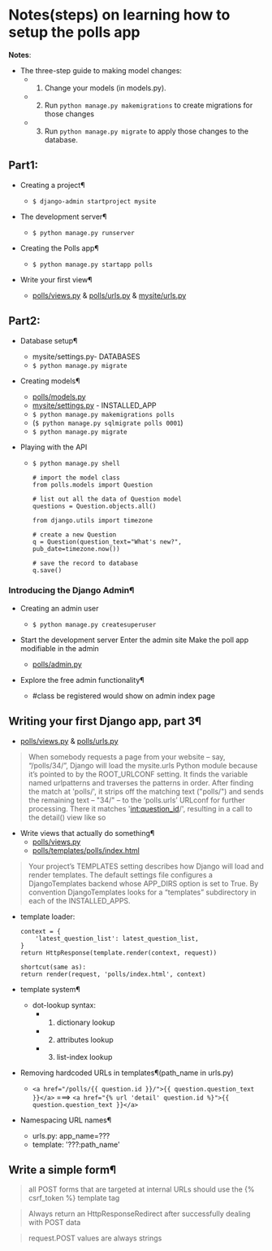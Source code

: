 # Notes(steps) on learning how to setup the polls app

**Notes**:
+ The three-step guide to making model changes:
    + 1. Change your models (in models.py).
    + 2. Run `python manage.py makemigrations` to create migrations for those changes
    + 3. Run `python manage.py migrate` to apply those changes to the database.


## Part1:
+ Creating a project¶
  	+ `$ django-admin startproject mysite`

+ The development server¶
	+ `$ python manage.py runserver`

+ Creating the Polls app¶
	+ `$ python manage.py startapp polls`

+ Write your first view¶
	+ [polls/views.py](https://github.com/xx94xuan/mysite/blob/master/polls/views.py) & [polls/urls.py](https://github.com/xx94xuan/mysite/blob/master/polls/urls.py) & [mysite/urls.py](https://github.com/xx94xuan/mysite/blob/master/mysite/urls.py)

## Part2:
+ Database setup¶
	+ mysite/settings.py- DATABASES
	+ `$ python manage.py migrate`

+ Creating models¶
	+ [polls/models.py](https://github.com/xx94xuan/mysite/blob/master/polls/models.py)
	+ [mysite/settings.py](https://github.com/xx94xuan/mysite/blob/master/mysite/settings.py)  - INSTALLED_APP
	+ `$ python manage.py makemigrations polls` 
    + (`$ python manage.py sqlmigrate polls 0001`)
	+ `$ python manage.py migrate`

+ Playing with the API
	+ `$ python manage.py shell`
		```
		# import the model class
		from polls.models import Question

		# list out all the data of Question model
		questions = Question.objects.all()

		from django.utils import timezone

		# create a new Question
		q = Question(question_text="What's new?", pub_date=timezone.now())

		# save the record to database
		q.save()
		```

### Introducing the Django Admin¶

+ Creating an admin user
    + `$ python manage.py createsuperuser`
+ Start the development server
Enter the admin site
Make the poll app modifiable in the admin
    + [polls/admin.py](https://github.com/xx94xuan/mysite/blob/master/polls/admin.py) 

+ Explore the free admin functionality¶
	+ #class be registered would show on admin index page

## Writing your first Django app, part 3¶
+ [polls/views.py](https://github.com/xx94xuan/mysite/blob/master/polls/views.py) & [polls/urls.py](https://github.com/xx94xuan/mysite/blob/master/polls/urls.py)

> When somebody requests a page from your website – say, “/polls/34/”, Django will load the mysite.urls Python module because it’s pointed to by the ROOT_URLCONF setting. It finds the variable named urlpatterns and traverses the patterns in order. After finding the match at 'polls/', it strips off the matching text ("polls/") and sends the remaining text – "34/" – to the ‘polls.urls’ URLconf for further processing. There it matches '<int:question_id>/', resulting in a call to the detail() view like so

+ Write views that actually do something¶
	+ [polls/views.py](https://github.com/xx94xuan/mysite/blob/master/polls/views.py)
	+ [polls/templates/polls/index.html](https://github.com/xx94xuan/mysite/blob/master/polls/templates/polls/index.html)
> Your project’s TEMPLATES setting describes how Django will load and render templates. The default settings file configures a DjangoTemplates backend whose APP_DIRS option is set to True. By convention DjangoTemplates looks for a “templates” subdirectory in each of the INSTALLED_APPS.

+ template loader:

	``` template = loader.get_template('polls/index.html')
    context = {
        'latest_question_list': latest_question_list,
    }
    return HttpResponse(template.render(context, request))

    shortcut(same as):
    return render(request, 'polls/index.html', context)

+ template system¶
	+ dot-lookup syntax: 
        + 1. dictionary lookup
        + 2. attributes lookup
        + 3. list-index lookup

+ Removing hardcoded URLs in templates¶(path_name in urls.py)
	+ `<a href="/polls/{{ question.id }}/">{{ question.question_text }}</a>`
	===> `<a href="{% url 'detail' question.id %}">{{ question.question_text }}</a>`

+ Namespacing URL names¶
	+ urls.py: app_name=???
	+ template: '???:path_name'

## Write a simple form¶
> all POST forms that are targeted at internal URLs should use the {% csrf_token %} template tag

> Always return an HttpResponseRedirect after successfully dealing with POST data

> request.POST values are always strings
